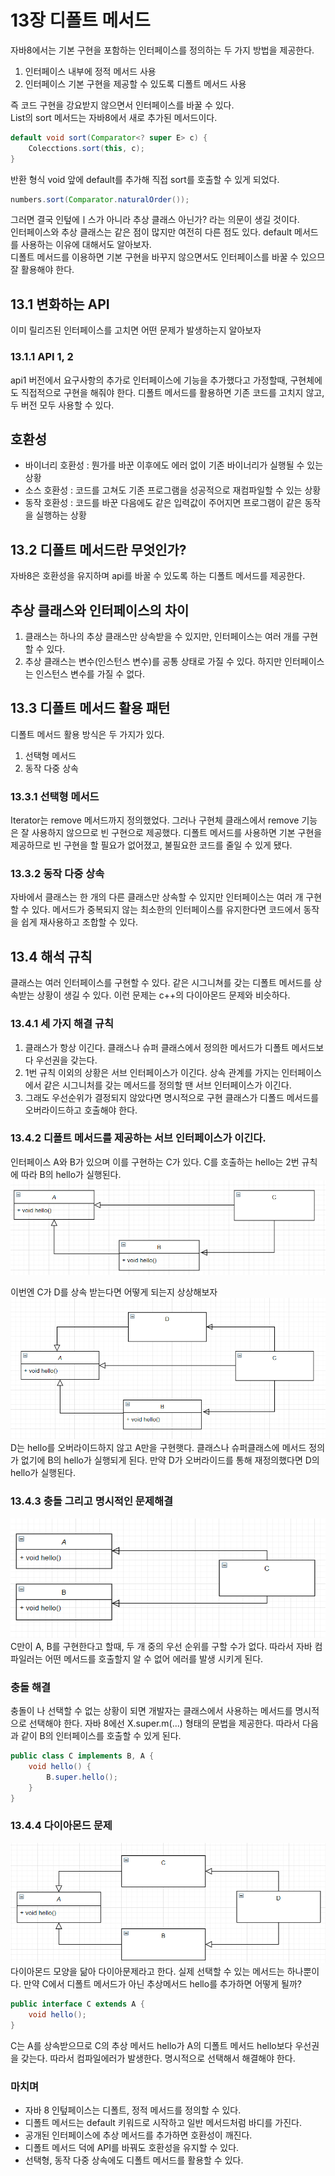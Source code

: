 # 13장 디폴트 메서드
자바8에서는 기본 구현을 포함하는 인터페이스를 정의하는 두 가지 방법을 제공한다.  
1. 인터페이스 내부에 정적 메서드 사용
2. 인터페이스 기본 구현을 제공할 수 있도록 디폴트 메서드 사용  

즉 코드 구현을 강요받지 않으면서 인터페이스를 바꿀 수 있다.  
List의 sort 메서드는 자바8에서 새로 추가된 메서드이다.
```java
default void sort(Comparator<? super E> c) {
    Colecctions.sort(this, c);
}
```
반환 형식 void 앞에 default를 추가해 직접 sort를 호출할 수 있게 되었다.
```java
numbers.sort(Comparator.naturalOrder());
```

그러면 결국 인텊에ㅣ스가 아니라 추상 클래스 아닌가? 라는 의문이 생길 것이다.  
인터페이스와 추상 클래스는 같은 점이 많지만 여전히 다른 점도 있다.
default 메서드를 사용하는 이유에 대해서도 알아보자.  
디폴트 메서드를 이용하면 기본 구현을 바꾸지 않으면서도 인터페이스를 바꿀 수 있으므 잘 활용해야 한다.  

## 13.1 변화하는 API
이미 릴리즈된 인터페이스를 고치면 어떤 문제가 발생하는지 알아보자

### 13.1.1 API 1, 2
api1 버전에서 요구사항의 추가로 인터페이스에 기능을 추가했다고 가정할때, 구현체에도 직접적으로 구현을 해줘야 한다.
디폴트 메서드를 활용하면 기존 코드를 고치지 않고, 두 버전 모두 사용할 수 있다.

## 호환성
* 바이너리 호환성 : 뭔가를 바꾼 이후에도 에러 없이 기존 바이너리가 실행될 수 있는 상황
* 소스 호환성 : 코드를 고쳐도 기존 프로그램을 성공적으로 재컴파일할 수 있는 상황
* 동작 호환성 : 코드를 바꾼 다음에도 같은 입력값이 주어지면 프로그램이 같은 동작을 실행하는 상황

## 13.2 디폴트 메서드란 무엇인가?
자바8은 호환성을 유지하며 api를 바꿀 수 있도록 하는 디폴트 메서드를 제공한다.

## 추상 클래스와 인터페이스의 차이
1. 클래스는 하나의 추상 클래스만 상속받을 수 있지만, 인터페이스는 여러 개를 구현할 수 있다.
2. 추상 클래스는 변수(인스턴스 변수)를 공통 상태로 가질 수 있다. 하지만 인터페이스는 인스턴스 변수를 가질 수 없다.

## 13.3 디폴트 메서드 활용 패턴
디폴트 메서드 활용 방식은 두 가지가 있다.
1. 선택형 메서드
2. 동작 다중 상속

### 13.3.1 선택형 메서드
Iterator는 remove 메서드까지 정의했었다. 그러나 구현체 클래스에서 remove 기능은 잘 사용하지 않으므로 빈 구현으로
제공했다. 디폴트 메서드를 사용하면 기본 구현을 제공하므로 빈 구현을 할 필요가 없어졌고, 불필요한 코드를 줄일 수 있게 됐다.

### 13.3.2 동작 다중 상속
자바에서 클래스는 한 개의 다른 클래스만 상속할 수 있지만 인터페이스는 여러 개 구현할 수 있다. 
메서드가 중복되지 않는 최소한의 인터페이스를 유지한다면 코드에서 동작을 쉽게 재사용하고 조합할 수 있다.

## 13.4 해석 규칙
클래스는 여러 인터페이스를 구현할 수 있다. 같은 시그니쳐를 갖는 디폴트 메서드를 상속받는 상황이 생길 수 있다.
이런 문제는 c++의 다이아몬드 문제와 비슷하다.

### 13.4.1 세 가지 해결 규칙
1. 클래스가 항상 이긴다. 클래스나 슈퍼 클래스에서 정의한 메서드가 디폴트 메서드보다 우선권을 갖는다.
2. 1번 규칙 이외의 상황은 서브 인터페이스가 이긴다. 상속 관계를 가지는 인터페이스에서 같은 시그니처를 갖는 메서드를 정의할 땐 서브 인터페이스가 이긴다.
3. 그래도 우선순위가 결정되지 않았다면 명시적으로 구현 클래스가 디폴드 메서드를 오버라이드하고 호출해야 한다.

### 13.4.2 디폴트 메서드를 제공하는 서브 인터페이스가 이긴다.
인터페이스 A와 B가 있으며 이를 구현하는 C가 있다. C를 호출하는 hello는 2번 규칙에 따라 B의 hello가 실행된다.
![img_2.png](img_2.png)

이번엔 C가 D를 상속 받는다면 어떻게 되는지 상상해보자
![img_3.png](img_3.png)
D는 hello를 오버라이드하지 않고 A만을 구현햇다. 클래스나 슈퍼클래스에 메서드 정의가 없기에 B의 hello가 실행되게 된다.
만약 D가 오버라이드를 통해 재정의했다면 D의 hello가 실행된다.

### 13.4.3 충돌 그리고 명시적인 문제해결
![img_4.png](img_4.png)
C만이 A, B를 구현한다고 할때, 두 개 중의 우선 순위를  구할 수가 없다. 따라서 자바 컴파일러는 어떤 메서드를 호출할지 알 수 없어 에러를 발생 시키게 된다.

### 충돌 해결
충돌이 나 선택할 수 없는 상황이 되면 개발자는 클래스에서 사용하는 메서드를 명시적으로 선택해야 한다.
자바 8에선 X.super.m(...) 형태의 문법을 제공한다. 따라서 다음과 같이 B의 인터페이스를 호출할 수 있게 된다.
```java
public class C implements B, A {
    void hello() {
        B.super.hello();
    }
}
```

### 13.4.4 다이아몬드 문제
![img_5.png](img_5.png)
다이아몬드 모양을 닮아 다이아문제라고 한다. 실제 선택할 수 있는 메서드는 하나뿐이다.
만약 C에서 디폴트 메서드가 아닌 추상메서드 hello를 추가하면 어떻게 될까?
```java
public interface C extends A {
	void hello();
}
```
C는 A를 상속받으므로 C의 추상 메서드 hello가 A의 디폴트 메서드 hello보다 우선권을 갖는다. 
따라서 컴파일에러가 발생한다. 명시적으로 선택해서 해결해야 한다.

### 마치며
* 자바 8 인텊페이스는 디폴트, 정적 메서드를 정의할 수 있다.
* 디폴트 메서드는 default 키워드로 시작하고 일반 메서드처럼 바디를 가진다.
* 공개된 인터페이스에 추상 메서드를 추가하면 호환성이 깨진다.
* 디폴트 메서드 덕에 API를 바꿔도 호환성을 유지할 수 있다.
* 선택형, 동작 다중 상속에도 디폴트 메서드를 활용할 수 있다.